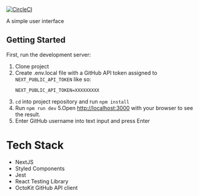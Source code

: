 [![CircleCI](https://circleci.com/gh/MustaRohman/github-user-favourite-programming-language-/tree/main.svg?style=svg)](https://circleci.com/gh/MustaRohman/github-user-favourite-programming-language-/tree/main)

A simple user interface 

## Getting Started

First, run the development server:

1. Clone project
2. Create .env.local file with a GitHub API token assigned to `NEXT_PUBLIC_API_TOKEN` like so: 
   ```
   NEXT_PUBLIC_API_TOKEN=XXXXXXXXX
   ```
3. `cd` into project repository and run `npm install`
4. Run `npm run dev`
5.Open [http://localhost:3000](http://localhost:3000) with your browser to see the result.
6. Enter GitHub username into text input and press Enter

# Tech Stack
- NextJS
- Styled Components
- Jest
- React Testing Library
- OctoKit GitHub API client
